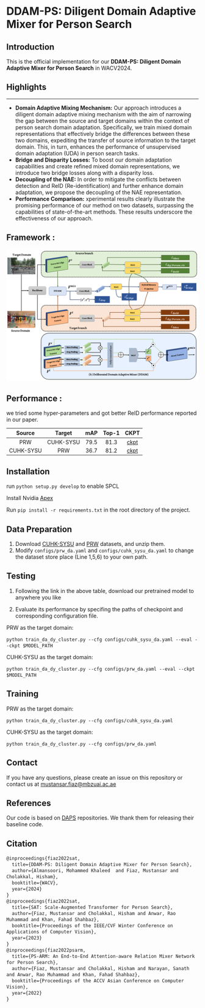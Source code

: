 # DDAM-PS: Diligent Domain Adaptive Mixer for Person Search

## Introduction

This is the official implementation for our **DDAM-PS: Diligent Domain Adaptive Mixer for Person Search** in WACV2024. 

## Highlights
-----------------
- **Domain Adaptive Mixing Mechanism:** Our approach introduces a diligent domain adaptive mixing mechanism with the aim of narrowing the gap between the source and target domains within the context of person search domain adaptation. Specifically, we train mixed domain representations that effectively bridge the differences between these two domains, expediting the transfer of source information to the target domain. This, in turn, enhances the performance of unsupervised domain adaptation (UDA) in person search tasks.
- **Bridge and Disparity Losses:** To boost our domain adaptation capabilities and create refined mixed domain representations, we introduce two bridge losses along with a disparity loss.
- **Decoupling of the NAE:** In order to mitigate the conflicts between detection and ReID (Re-identification) and further enhance domain adaptation, we propose the decoupling of the NAE representation.
- **Performance Comparison:** xperimental results clearly illustrate the promising performance of our method on two datasets, surpassing the capabilities of state-of-the-art methods. These results underscore the effectiveness of our approach.

## Framework :
![framework](doc/framework.png)

## Performance :
we tried some hyper-parameters and got better ReID performance reported in our paper.

|  Source   |  Target   | mAP  | Top-1 |                             CKPT                             |
| :-------: | :-------: | :--: | :---: | :----------------------------------------------------------: |
|    PRW    | CUHK-SYSU | 79.5 | 81.3  | [ckpt]() |
| CUHK-SYSU |    PRW    | 36.7 | 81.2  | [ckpt]() | 

## Installation

run `python setup.py develop` to enable SPCL

Install Nvidia [Apex](https://github.com/NVIDIA/apex)

Run `pip install -r requirements.txt` in the root directory of the project.


## Data Preparation

1. Download [CUHK-SYSU](https://drive.google.com/open?id=1z3LsFrJTUeEX3-XjSEJMOBrslxD2T5af) and [PRW](https://goo.gl/2SNesA) datasets, and unzip them.
2. Modify `configs/prw_da.yaml` and `configs/cuhk_sysu_da.yaml` to change the dataset store place (Line 1,5,6) to your own path.

## Testing

1. Following the link in the above table, download our pretrained model to anywhere you like

2. Evaluate its performance by specifing the paths of checkpoint and corresponding configuration file.

PRW as the target domain:

```
python train_da_dy_cluster.py --cfg configs/cuhk_sysu_da.yaml --eval --ckpt $MODEL_PATH
```

CUHK-SYSU as the target domain:

```
python train_da_dy_cluster.py --cfg configs/prw_da.yaml --eval --ckpt $MODEL_PATH
```

## Training

PRW as the target domain:

```
python train_da_dy_cluster.py --cfg configs/cuhk_sysu_da.yaml
```

CUHK-SYSU as the target domain:

```
python train_da_dy_cluster.py --cfg configs/prw_da.yaml
```

## Contact
If you have any questions, please create an issue on this repository or contact us at mustansar.fiaz@mbzuai.ac.ae

## References
Our code is based on [DAPS](https://github.com/caposerenity/DAPS)  repositories. 
We thank them for releasing their baseline code.

## Citation

```
@inproceedings{fiaz2022sat,
  title={DDAM-PS: Diligent Domain Adaptive Mixer for Person Search},
  author={Almansoori, Mohammed Khaleed  and Fiaz, Mustansar and Cholakkal, Hisham},
  booktitle={WACV},
  year={2024}
}
@inproceedings{fiaz2022sat,
  title={SAT: Scale-Augmented Transformer for Person Search},
  author={Fiaz, Mustansar and Cholakkal, Hisham and Anwar, Rao Muhammad and Khan, Fahad Shahbaz},
  booktitle={Proceedings of the IEEE/CVF Winter Conference on Applications of Computer Vision},
  year={2023}
}
@inproceedings{fiaz2022psarm,
  title={PS-ARM: An End-to-End Attention-aware Relation Mixer Network for Person Search},
  author={Fiaz, Mustansar and Cholakkal, Hisham and Narayan, Sanath and Anwar, Rao Muhammad and Khan, Fahad Shahbaz},
  booktitle={Proceedings of the ACCV Asian Conference on Computer Vision}, 
  year={2022}
}
```
